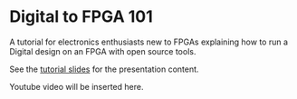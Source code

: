 # Digital to FPGA 101

A tutorial for electronics enthusiasts new to FPGAs explaining how to run a Digital design on an FPGA with open source tools.

See the [tutorial slides](./doc/tutorial.pdf) for the presentation content.

Youtube video will be inserted here.

